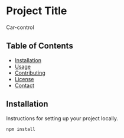 # Project Title

Car-control

## Table of Contents

- [Installation](#installation)
- [Usage](#usage)
- [Contributing](#contributing)
- [License](#license)
- [Contact](#contact)

## Installation

Instructions for setting up your project locally.

```bash
npm install
